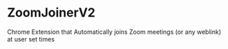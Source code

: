 # ZoomJoinerV2
Chrome Extension that Automatically joins Zoom meetings (or any weblink) at user set times
